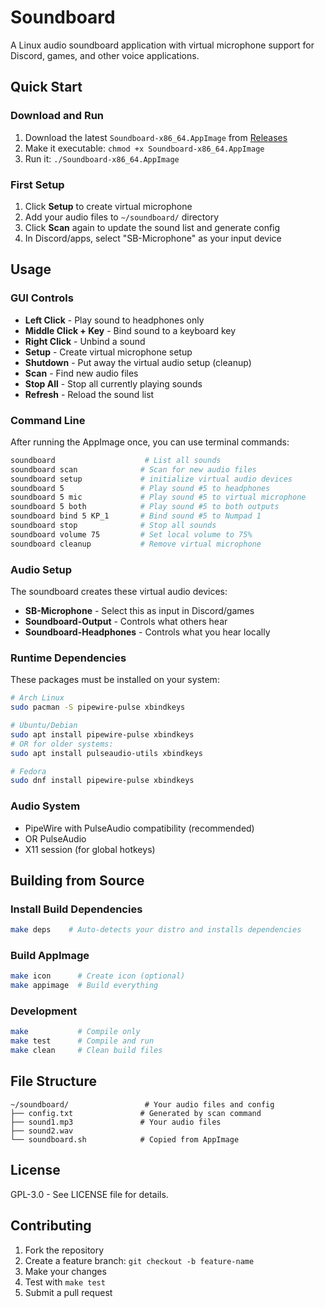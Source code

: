 # Soundboard

A Linux audio soundboard application with virtual microphone support for Discord, games, and other voice applications.

## Quick Start

### Download and Run
1. Download the latest `Soundboard-x86_64.AppImage` from [Releases](../../releases)
2. Make it executable: `chmod +x Soundboard-x86_64.AppImage`
3. Run it: `./Soundboard-x86_64.AppImage`

### First Setup
1. Click **Setup** to create virtual microphone
2. Add your audio files to `~/soundboard/` directory
4. Click **Scan** again to update the sound list and generate config
5. In Discord/apps, select "SB-Microphone" as your input device

## Usage

### GUI Controls
- **Left Click** - Play sound to headphones only
- **Middle Click + Key** - Bind sound to a keyboard key
- **Right Click** - Unbind a sound
- **Setup** - Create virtual microphone setup
- **Shutdown** - Put away the virtual audio setup (cleanup)
- **Scan** - Find new audio files
- **Stop All** - Stop all currently playing sounds
- **Refresh** - Reload the sound list

### Command Line
After running the AppImage once, you can use terminal commands:
```bash
soundboard                    # List all sounds
soundboard scan              # Scan for new audio files
soundboard setup             # initialize virtual audio devices
soundboard 5                 # Play sound #5 to headphones
soundboard 5 mic             # Play sound #5 to virtual microphone
soundboard 5 both            # Play sound #5 to both outputs
soundboard bind 5 KP_1       # Bind sound #5 to Numpad 1
soundboard stop              # Stop all sounds
soundboard volume 75         # Set local volume to 75%
soundboard cleanup           # Remove virtual microphone
```

### Audio Setup
The soundboard creates these virtual audio devices:
- **SB-Microphone** - Select this as input in Discord/games
- **Soundboard-Output** - Controls what others hear
- **Soundboard-Headphones** - Controls what you hear locally

### Runtime Dependencies
These packages must be installed on your system:
```bash
# Arch Linux
sudo pacman -S pipewire-pulse xbindkeys

# Ubuntu/Debian
sudo apt install pipewire-pulse xbindkeys
# OR for older systems:
sudo apt install pulseaudio-utils xbindkeys

# Fedora
sudo dnf install pipewire-pulse xbindkeys
```

### Audio System
- PipeWire with PulseAudio compatibility (recommended)
- OR PulseAudio
- X11 session (for global hotkeys)

## Building from Source

### Install Build Dependencies
```bash
make deps    # Auto-detects your distro and installs dependencies
```

### Build AppImage
```bash
make icon      # Create icon (optional)
make appimage  # Build everything
```

### Development
```bash
make           # Compile only
make test      # Compile and run
make clean     # Clean build files
```

## File Structure
```
~/soundboard/                 # Your audio files and config
├── config.txt               # Generated by scan command
├── sound1.mp3               # Your audio files
├── sound2.wav
└── soundboard.sh            # Copied from AppImage
```

## License

GPL-3.0 - See LICENSE file for details.

## Contributing

1. Fork the repository
2. Create a feature branch: `git checkout -b feature-name`
3. Make your changes
4. Test with `make test`
5. Submit a pull request

